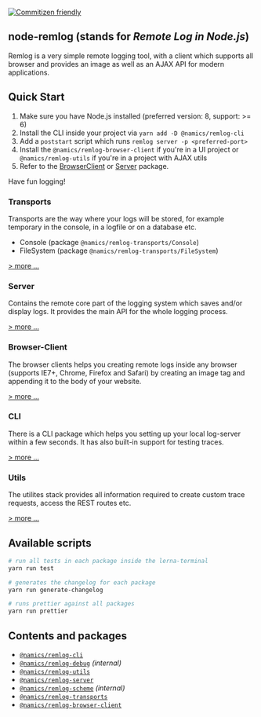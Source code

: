 [![Commitizen friendly](https://img.shields.io/badge/commitizen-friendly-brightgreen.svg)](http://commitizen.github.io/cz-cli/)

## node-remlog (stands for _Remote Log in Node.js_)

Remlog is a very simple remote logging tool, with a client which supports all browser and provides an image as well as an AJAX API for modern applications.

## Quick Start

1. Make sure you have Node.js installed (preferred version: 8, support: >= 6)
2. Install the CLI inside your project via `yarn add -D @namics/remlog-cli`
3. Add a `poststart` script which runs `remlog server -p <preferred-port>`
4. Install the `@namics/remlog-browser-client` if you're in a UI project or `@namics/remlog-utils` if you're in a project with AJAX utils
5. Refer to the [BrowserClient](/packages/browser-client) or [Server](/packages/server#sending-a-trace-to-the-server-via-ajax) package.

Have fun logging!

### Transports

Transports are the way where your logs will be stored, for example temporary in the console, in a logfile or on a database etc.

* Console (package `@namics/remlog-transports/Console`)
* FileSystem (package `@namics/remlog-transports/FileSystem`)

[> more ...](/packages/transports)

### Server

Contains the remote core part of the logging system which saves and/or display logs. It provides the main API for the whole logging process.

[> more ...](/packages/server)

### Browser-Client

The browser clients helps you creating remote logs inside any browser (supports IE7+, Chrome, Firefox and Safari) by creating an image tag
and appending it to the body of your website.

[> more ...](/browser-client)

### CLI

There is a CLI package which helps you setting up your local log-server within a few seconds. It has also built-in support for testing traces.

[> more ...](/packages/cli)

### Utils

The utilites stack provides all information required to create custom trace requests, access the REST routes etc.

[> more ...](/packages/utils)

## Available scripts

```bash
# run all tests in each package inside the lerna-terminal
yarn run test

# generates the changelog for each package
yarn run generate-changelog

# runs prettier against all packages
yarn run prettier
```

## Contents and packages

* [`@namics/remlog-cli`](/packages/cli)
* [`@namics/remlog-debug`](/packages/debug) _(internal)_
* [`@namics/remlog-utils`](/packages/utils)
* [`@namics/remlog-server`](/packages/server)
* [`@namics/remlog-scheme`](/packages/scheme) _(internal)_
* [`@namics/remlog-transports`](/packages/transports)
* [`@namics/remlog-browser-client`](/packages/browser-client)
